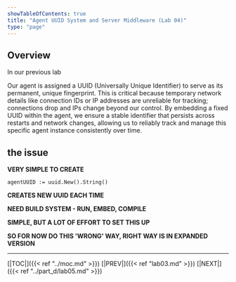 ```yaml
---
showTableOfContents: true
title: "Agent UUID System and Server Middleware (Lab 04)"
type: "page"
---
```

## Overview

In our previous lab


Our agent is assigned a UUID (Universally Unique Identifier) to serve as its permanent, unique fingerprint. This is critical because temporary network details like connection IDs or IP addresses are unreliable for tracking; connections drop and IPs change beyond our control. By embedding a fixed UUID within the agent, we ensure a stable identifier that persists across restarts and network changes, allowing us to reliably track and manage this specific agent instance consistently over time.




## the issue
**VERY SIMPLE TO CREATE**

```
agentUUID := uuid.New().String()
```



**CREATES NEW UUID EACH TIME**

**NEED BUILD SYSTEM - RUN, EMBED, COMPILE**

**SIMPLE, BUT A LOT OF EFFORT TO SET THIS UP**


**SO FOR NOW DO THIS 'WRONG' WAY, RIGHT WAY IS IN EXPANDED VERSION**







___
[|TOC|]({{< ref "../moc.md" >}})
[|PREV|]({{< ref "lab03.md" >}})
[|NEXT|]({{< ref "../part_d/lab05.md" >}})